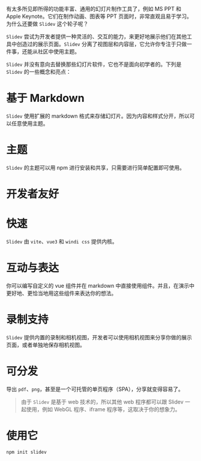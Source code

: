 有太多所见即所得的功能丰富、通用的幻灯片制作工具了，例如 MS PPT 和 Apple Keynote。它们在制作动画、图表等 PPT 页面时，非常直观且易于学习。为什么还要做 `Slidev` 这个轮子呢？

`Slidev` 尝试为开发者提供一种灵活的、交互的能力，来更好地展示他们在其他工具中创造过的展示页面。`Slidev` 分离了视图层和内容层，它允许你专注于只做一件事，还能从社区中使用主题。

`Slidev` 并没有意向去替换那些幻灯片软件，它也不是面向初学者的。下列是 `Slidev` 的一些概念和亮点：

# 基于 Markdown

`Slidev` 使用扩展的 markdown 格式来存储幻灯片。因为内容和样式分开，所以可以任意使用主题。

# 主题

`Slidev` 的主题可以用 npm 进行安装和共享，只需要进行简单配置即可使用。

# 开发者友好



# 快速

`Slidev` 由 `vite`、`vue3` 和 `windi css` 提供内核。

# 互动与表达

你可以编写自定义的 vue 组件并在 markdown 中直接使用组件。并且，在演示中更好地、更恰当地用这些组件来表达你的想法。

# 录制支持

`Slidev` 提供内置的录制和相机视图，开发者可以使用相机视图来分享你做的展示页面，或者单独地保存相机视图。

# 可分发

导出 `pdf`、`png`，甚至是一个可托管的单页程序（SPA），分享就变得容易了。

> 由于 `Slidev` 是基于 web 技术的，所以其他 web 程序都可以跟 Slidev 一起使用，例如 WebGL 程序、iframe 程序等，这取决于你的想象力。

# 使用它

```
npm init slidev
```

